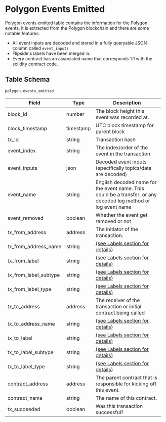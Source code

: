 # Polygon Events Emitted

Polygon events emitted table contains the information for the Polygon events, it is extracted from the Polygon blockchain and there are some notable features:

* All event inputs are decoded and stored in a fully queryable JSON column called `event_inputs`
* Flipside's labels have been merged in.
* Every contract has an associated name that corresponds 1:1 with the solidity contract code.

## Table Schema

`polygon.events_emitted`

| Field                    | Type      | Description                                                                                                    |
| ------------------------ | --------- | -------------------------------------------------------------------------------------------------------------- |
| block\_id                | number    | The block height this event was recorded at.                                                                   |
| block\_timestamp         | timestamp | UTC block timestamp for parent block                                                                           |
| tx\_id                   | string    | Transaction hash                                                                                               |
| event\_index             | string    | The index/order of the event in the transaction                                                                |
| event\_inputs            | json      | Decoded event inputs (specifically topics/data are decoded)                                                    |
| event\_name              | string    | English decoded name for the event name. This could be a transfer, or any decoded log method or log event name |
| event\_removed           | boolean   | Whether the event get removed or not                                                                           |
| tx\_from\_address        | address   | The initiator of the transaction.                                                                              |
| tx\_from\_address\_name  | string    | [(see Labels section for details)](../../data-models/labels/)                                                  |
| tx\_from\_label          | string    | [(see Labels section for details)](../../data-models/labels/)                                                  |
| tx\_from\_label\_subtype | string    | [(see Labels section for details)](../../data-models/labels/)                                                  |
| tx\_from\_label\_type    | string    | [(see Labels section for details)](../../data-models/labels/)                                                  |
| tx\_to\_address          | address   | The receiver of the transaction or initial contract being called                                               |
| tx\_to\_address\_name    | string    | [(see Labels section for details)](../../data-models/labels/)                                                  |
| tx\_to\_label            | string    | [(see Labels section for details)](../../data-models/labels/)                                                  |
| tx\_to\_label\_subtype   | string    | [(see Labels section for details)](../../data-models/labels/)                                                  |
| tx\_to\_label\_type      | string    | [(see Labels section for details)](../../data-models/labels/)                                                  |
| contract\_address        | address   | The parent contract that is responsible for kicking off this event.                                            |
| contract\_name           | string    | The name of this contract.                                                                                     |
| tx\_succeeded            | boolean   | Was this transaction successful?                                                                               |
